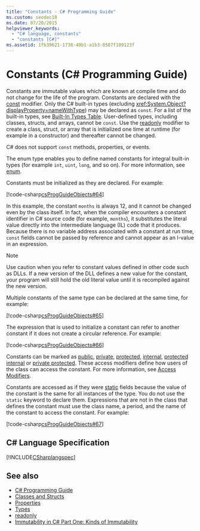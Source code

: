 ```yaml
---
title: "Constants - C# Programming Guide"
ms.custom: seodec18
ms.date: 07/20/2015
helpviewer_keywords: 
  - "C# language, constants"
  - "constants [C#]"
ms.assetid: 1fb39621-1738-49b1-a1b3-8587f109123f
---
```

# Constants (C# Programming Guide)
Constants are immutable values which are known at compile time and do not change for the life of the program. Constants are declared with the [const](../../language-reference/keywords/const.md) modifier. Only the C# built-in types (excluding <xref:System.Object?displayProperty=nameWithType>) may be declared as `const`. For a list of the built-in types, see [Built-In Types Table](../../language-reference/keywords/built-in-types-table.md). User-defined types, including classes, structs, and arrays, cannot be `const`. Use the [readonly](../../language-reference/keywords/readonly.md) modifier to create a class, struct, or array that is initialized one time at runtime (for example in a constructor) and thereafter cannot be changed.  
  
 C# does not support `const` methods, properties, or events.  
  
 The enum type enables you to define named constants for integral built-in types (for example `int`, `uint`, `long`, and so on). For more information, see [enum](../../language-reference/keywords/enum.md).  
  
 Constants must be initialized as they are declared. For example:  
  
 [!code-csharp[csProgGuideObjects#64](~/samples/snippets/csharp/VS_Snippets_VBCSharp/csProgGuideObjects/CS/Objects.cs#64)]  
  
 In this example, the constant `months` is always 12, and it cannot be changed even by the class itself. In fact, when the compiler encounters a constant identifier in C# source code (for example, `months`), it substitutes the literal value directly into the intermediate language (IL) code that it produces. Because there is no variable address associated with a constant at run time, `const` fields cannot be passed by reference and cannot appear as an l-value in an expression.  
  
> [!NOTE]
> Use caution when you refer to constant values defined in other code such as DLLs. If a new version of the DLL defines a new value for the constant, your program will still hold the old literal value until it is recompiled against the new version.  
  
 Multiple constants of the same type can be declared at the same time, for example:  
  
 [!code-csharp[csProgGuideObjects#65](~/samples/snippets/csharp/VS_Snippets_VBCSharp/csProgGuideObjects/CS/Objects.cs#65)]  
  
 The expression that is used to initialize a constant can refer to another constant if it does not create a circular reference. For example:  
  
 [!code-csharp[csProgGuideObjects#66](~/samples/snippets/csharp/VS_Snippets_VBCSharp/csProgGuideObjects/CS/Objects.cs#66)]  
  
 Constants can be marked as [public](../../language-reference/keywords/public.md), [private](../../language-reference/keywords/private.md), [protected](../../language-reference/keywords/protected.md), [internal](../../language-reference/keywords/internal.md), [protected internal](../../language-reference/keywords/protected-internal.md) or [private protected](../../language-reference/keywords/private-protected.md). These access modifiers define how users of the class can access the constant. For more information, see [Access Modifiers](./access-modifiers.md).  
  
 Constants are accessed as if they were [static](../../language-reference/keywords/static.md) fields because the value of the constant is the same for all instances of the type. You do not use the `static` keyword to declare them. Expressions that are not in the class that defines the constant must use the class name, a period, and the name of the constant to access the constant. For example:  
  
 [!code-csharp[csProgGuideObjects#67](~/samples/snippets/csharp/VS_Snippets_VBCSharp/csProgGuideObjects/CS/Objects.cs#67)]  
  
## C# Language Specification  
 [!INCLUDE[CSharplangspec](~/includes/csharplangspec-md.md)]  
  
## See also

- [C# Programming Guide](../index.md)
- [Classes and Structs](./index.md)
- [Properties](./properties.md)
- [Types](../types/index.md)
- [readonly](../../language-reference/keywords/readonly.md)
- [Immutability in C# Part One: Kinds of Immutability](https://blogs.msdn.microsoft.com/ericlippert/2007/11/13/immutability-in-c-part-one-kinds-of-immutability)
